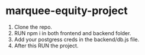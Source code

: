 # marquee-equity-project

1. Clone the repo.
2. RUN npm i in both frontend and backend folder.
3. Add your postgress creds in the backend/db.js file.
4. After this RUN the project.
